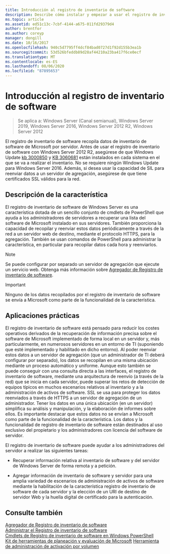 ```yaml
---
title: Introducción al registro de inventario de software
description: Describe cómo instalar y empezar a usar el registro de inventario de software
ms.topic: article
ms.assetid: ed51c13c-7cbf-4144-a675-011fd29379d4
author: brentfor
ms.author: coreyp
manager: dongill
ms.date: 10/16/2017
ms.openlocfilehash: 940c5d7795ff4dcf84bad0727d1f92d155b3ea1b
ms.sourcegitcommit: 53d526bfeddb89d28af44210a23ba417f6ce0ecf
ms.translationtype: MT
ms.contentlocale: es-ES
ms.lasthandoff: 08/06/2020
ms.locfileid: "87895653"
---
```

# <a name="get-started-with-software-inventory-logging"></a>Introducción al registro de inventario de software

>Se aplica a: Windows Server (Canal semianual), Windows Server 2019, Windows Server 2016, Windows Server 2012 R2, Windows Server 2012

 El registro de inventario de software recopila datos de inventario de software de Microsoft por servidor. Antes de usar el registro de inventario de software con Windows Server 2012 R2, asegúrese de que Windows Update [kb 3000850](https://support.microsoft.com/kb/3000850) y [KB 3060681](https://support.microsoft.com/kb/3060681) están instalados en cada sistema en el que se va a realizar el inventario. No se requiere ningún Windows Update para Windows Server 2016. Además, si desea usar la capacidad de SIL para reenviar datos a un servidor de agregación, asegúrese de que tiene certificados SSL válidos para la red.

## <a name="feature-description"></a><a name="BKMK_OVER"></a>Descripción de la característica
El registro de inventario de software de Windows Server es una característica dotada de un sencillo conjunto de cmdlets de PowerShell que ayuda a los administradores de servidores a recuperar una lista del software de Microsoft instalado en sus servidores. También proporciona la capacidad de recopilar y reenviar estos datos periódicamente a través de la red a un servidor web de destino, mediante el protocolo HTTPS, para la agregación. También se usan comandos de PowerShell para administrar la característica, en particular para recopilar datos cada hora y reenviarlos.

> [!NOTE]
> Se puede configurar por separado un servidor de agregación que ejecute un servicio web. Obtenga más información sobre [Agregador de Registro de inventario de software](software-inventory-logging-aggregator.md).

> [!IMPORTANT]
> Ninguno de los datos recopilados por el registro de inventario de software se envía a Microsoft como parte de la funcionalidad de la característica.

## <a name="practical-applications"></a><a name="BKMK_APP"></a>Aplicaciones prácticas
El registro de inventario de software está pensado para reducir los costes operativos derivados de la recuperación de información precisa sobre el software de Microsoft implementado de forma local en un servidor y, más particularmente, en numerosos servidores en un entorno de TI (suponiendo que esté implementado y habilitado en dicho entorno). Al poder reenviar estos datos a un servidor de agregación (que un administrador de TI deberá configurar por separado), los datos se recopilan en una misma ubicación mediante un proceso automático y uniforme. Aunque esto también se puede conseguir con una consulta directa a las interfaces, el registro de inventario de software, mediante una arquitectura de reenvío (a través de la red) que se inicia en cada servidor, puede superar los retos de detección de equipos típicos en muchos escenarios relativos al inventario y a la administración de activos de software. SSL se usa para proteger los datos reenviados a través de HTTPS a un servidor de agregación de un administrador. Tener los datos en una única ubicación (en un servidor) simplifica su análisis y manipulación, y la elaboración de informes sobre ellos. Es importante destacar que estos datos no se envían a Microsoft como parte de la funcionalidad de la característica. Los datos y la funcionalidad de registro de inventario de software están destinados al uso exclusivo del propietario y los administradores con licencia del software de servidor.

El registro de inventario de software puede ayudar a los administradores del servidor a realizar las siguientes tareas:

-   Recuperar información relativa al inventario de software y del servidor de Windows Server de forma remota y a petición.

-   Agregar información de inventario de software y servidor para una amplia variedad de escenarios de administración de activos de software mediante la habilitación de la característica registro de inventario de software de cada servidor y la elección de un URI de destino de servidor Web y la huella digital de certificado para la autenticación.

## <a name="see-also"></a>Consulte también
[Agregador de Registro de inventario de software](https://technet.microsoft.com/library/mt572043.aspx)<br>
[Administrar el Registro de inventario de software](manage-software-inventory-logging.md)<br>
[Cmdlets de Registro de inventario de software en Windows PowerShell](https://technet.microsoft.com/library/dn283390.aspx)<br>
[Kit de herramientas de planeación y evaluación de Microsoft](https://www.microsoft.com/download/en/details.aspx?id=7826) 
 [Herramienta de administración de activación por volumen](https://blogs.technet.com/b/volume-licensing/)


